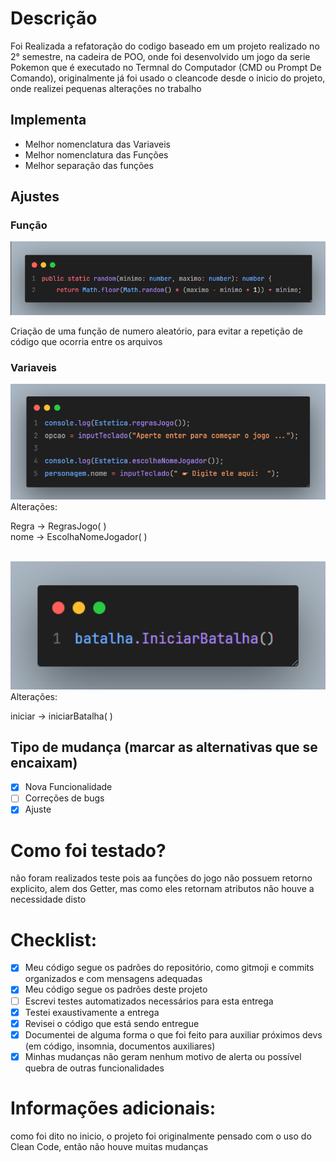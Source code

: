 # Descrição
Foi Realizada a refatoração do codigo baseado em um projeto realizado no 2° semestre, na cadeira de POO, onde foi desenvolvido um jogo da serie Pokemon que é executado no Termnal do Computador (CMD ou Prompt De Comando), originalmente já foi usado o cleancode desde o inicio do projeto, onde realizei pequenas alterações no trabalho

## Implementa

- Melhor nomenclatura das Variaveis 
- Melhor nomenclatura das Funções
- Melhor separação das funções 


## Ajustes

### Função
<img width="730" alt="image" src="../images/Random.png">

Criação de uma função de numero aleatório, para evitar a repetição de código que ocorria entre os arquivos

### Variaveis
<img width="730" alt="image" src="../images/variaveis.png">
<br/>
Alterações:

Regra -> RegrasJogo( )<br/>
nome -> EscolhaNomeJogador( )<br/><br/>

<img width="730" alt="image" src="../images/Batalha.png">
<br/>
Alterações:

iniciar -> iniciarBatalha( )<br/>

## Tipo de mudança (marcar as alternativas que se encaixam)
- [x] Nova Funcionalidade
- [ ] Correções de bugs
- [x] Ajuste

# Como foi testado?
não foram realizados teste pois aa funções do jogo não possuem retorno explicito, alem dos Getter, mas como eles retornam atributos não houve a necessidade disto

# Checklist:
- [x] Meu código segue os padrões do repositório, como gitmoji e commits organizados e com mensagens adequadas
- [x] Meu código segue os padrões deste projeto
- [ ] Escrevi testes automatizados necessários para esta entrega
- [x] Testei exaustivamente a entrega
- [x] Revisei o código que está sendo entregue
- [x] Documentei de alguma forma o que foi feito para auxiliar próximos devs (em código, insomnia, documentos auxiliares)
- [x] Minhas mudanças não geram nenhum motivo de alerta ou possível quebra de outras funcionalidades

# Informações adicionais:
como foi dito no inicio, o projeto foi originalmente pensado com o uso do Clean Code, então não houve muitas mudanças
